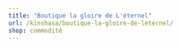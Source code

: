 ```yaml
---
title: "Boutique la gloire de L'éternel"
url: /kinshasa/boutique-la-gloire-de-leternel/
shop: commodité
---
```

